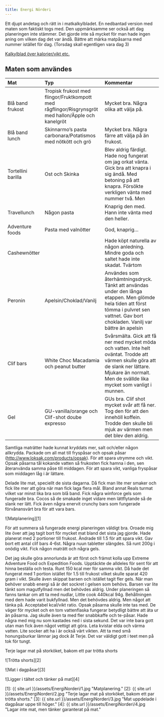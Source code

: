 ```yaml
---
title: Energi Nörderi
---
```


Ett djupt andetag och rätt in i matkalkylbladet. En nedbantad version med maten som faktiskt togs med. Den uppmärksamme ser också att dag planeringen inte stämmer. Det gjorde inte så mycket för man hade ingen aning om vilken dag det var ändå. Bättre att märka matpåsarna med nummer istället för dag. (Torsdag skall egentligen vara dag 3)

[Kalkylblad över kalorier/vikt etc.](https://docs.google.com/spreadsheets/d/1nZpOcVeN6MkM-4XlW0jgc-VNNsbWbJLW8Rlzxs_8WPU/pubhtml)

## Maten som användes

Mat | Typ | Kommentar
:---|:---|:---
Blå band frukost | Tropisk frukost med flingor/Fruktkompott med rågflingor/Risgrynsgröt med hallon/Äpple och kanelgröt | Mycket bra. Några olika att välja på.
Blå band lunch | Skinnarmo’s pasta carbonara/Potatismos med nötkött och grö | Mycket bra. Några färre att välja på än frukost.
Tortellini barilla | Ost och Skinka|Blev aldrig färdigt. Hade nog fungerat om jag orkat vänta. Gick bra att knapra i sig ändå. Med betoning på att knapra. Försökte verkligen vänta med nummer två. Men
Travellunch | Någon pasta | Knaprig den med. Hann inte vänta med den heller.
Adventure foods | Pasta med valnötter | God, knaprig…
Cashewnötter | | Hade köpt naturella av någon anledning. Mindre goda och saltet hade inte skadat. Tvärtom
Peronin	| Apelsin/Choklad/Vanilj | Användes som återhämtningsdryck. Tänkt att användas under den långa etappen. Men glömde hela tiden att först tömma i pulvret sen vattnet. Gav bort chokladen. Vanilj var bättre än apelsin
Clif bars | White Choc Macadamia och peanut butter | Svårsmälta. Gick att få ner med mycket möda och vatten. Inte helt oväntat. Trodde att värmen skulle göra att de slank ner lättare. Mjukare än normalt. Men de svällde lika mycket som vanligt i munnen.
Gel | GU-vanilla/orange och Clif-shot doube expresso | GUs bra. Clif shot mycket svår att få ner. Tog den för att den innehöll koffein. Trodde den skulle bli mjuk av värmen men det blev den aldrig.

Samtliga maträtter hade kunnat kryddats mer, salt och/eller någon allkrydda. Packade om all mat till fryspåsar och opsak påsar (http://www.loksak.com/products/opsak). För att spara utrymme och vikt. Opsak påsarna tål kokande vatten så frukosten fick hamna i den, sen återanvända samma påse till middagen. För att spara vikt, vanliga fryspåsar som middagen låg i är lättare.

Delade lite mat, speciellt de sista dagarna. Då fick man lite mer smaker och fick lite mer att göra när man fick laga flera mål. Bland annat Reals turmat vilket var minst lika bra som blå band. Fick några winforce gels som fungerade bra. Cocos så de smakade inget vidare men lättflytande så de slank ner lätt. Fick även några enervit crunchy bars som fungerade förvånansvärt bra för att vara bars.

![Matplanering][1]

För att summera så fungerade energi planeringen väldigt bra. Oroade mig lite över att jag tagit bort för mycket mat bland det sista jag gjorde. Hade planerat med 2 portioner till frukost. Ändrade till 1.5 för att spara vikt. Gav bort ett antal clif bars 4-6st. Några nuun tabletter slängdes. Så runt 200g i onödig vikt. Fick någon maträtt och några gels.

Det jag skulle göra annorlunda är att först och främst kolla upp Extreme Adventure Food och Expedition Foods. Upptäckte de alldeles för sent för att hinna beställa och testa. Runt 150 kcal mer för samma vikt. Då hade det fungerat med 1 portion istället för 1.5 till frukost vilket skulle sparat 420 gram i vikt. Skulle även skippat barsen och istället tagit fler gels. När man behöver snabb energi så är det sockret i gelsen som behövs. Barsen var lite tänkt som magutfyllnad men det behövdes aldrig.
Under planeringen så fanns tankar om att ta med nudlar, Little cook 440kcal 94g. Behållningen med dem hade varit bukfyllnad. Men det behövdes aldrig. Men något att tänka på. Acceptabel kcal/vikt ratio. Opsak påsarna skulle inte tas med. De väger för mycket och en tom vattenflaska fungerar betydligt bättre att äta ur än påsarna. Jag skulle även ta med fler snabbkaffe och te-påsar. Hade några med mig nu som kastades ned i sista sekund. Det var inte bara gott utan man fick även något vettigt att göra. Leta kvistar elda och värma vatten. Lite socker att ha i är också värt vikten. Att ta med små honungsburkar lämnar jag dock åt Terje. Det var väldigt gott i teet men på tok för tungt.

Terje lagar mat på storköket, bakom ett par trötta shorts

![Trötta shorts][2]

![Mat i dagpåsar][3]

![Ligger i tältet och tänker på mat][4]

[1]: {{ site.url }}/assets/EnergiNorderi/1.jpg "Matplanering."
[2]: {{ site.url }}/assets/EnergiNorderi/2.jpg "Terje lagar mat på storköket, bakom ett par trötta shorts."
[3]: {{ site.url }}/assets/EnergiNorderi/3.jpg "Mat uppdelade i dagpåsar uppe till höger."
[4]: {{ site.url }}/assets/EnergiNorderi/4.jpg "Lagar inte mat, men tänker garanterat på mat."